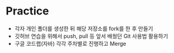 # Practice
- 각자 개인 폴더를 생성한 뒤 해당 저장소를 fork를 한 후 만들기
- 깃허브 연습을 위해서 push, pull 등 앞서 배웠던 Git 사용법 활용하기
- 구글 코드랩(자바) 각각 주차별로 진행하고 Merge
